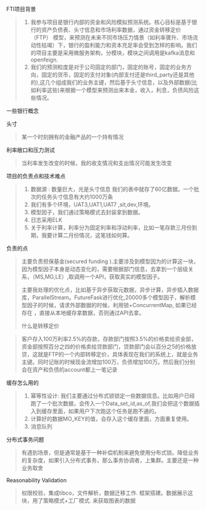 FTI项目背景

> 1. 我参与项目是银行内部的资金和风险模拟预测系统。核心目标是基于银行的资产负债表、头寸信息和市场利率数据，通过资金转移定价（FTP） 模型，来预测在未来不同市场压力情景（如利率骤升、市场流动性枯竭）下，银行的盈利能力和资本充足率会受到怎样的影响。我们的项目主要是采用微服务架构，分模块，模块之间调用是kafka消息和openfeign.
> 2. 我们的预测粒度是对于公司固定的部门，固定的账号，固定的业务方向，固定的货币，固定的支付对象(内部支付还是third_party还是其他的),这几个组成我们的业务主键，然后基于头寸信息，以及外部数据(比如利率这些)来根据一个模型来预测出来本金，收入，利息，负债风险这些情况。



一些银行概念

头寸

> 某一个时刻拥有的金融产品的一个持有情况

利率敞口和压力测试

> 当利率发生改变的时候，我的收支情况和支出情况可能发生改变

项目的负责点和技术难点

> 1. 数据源 : 数量巨大，光是头寸信息 我们的表中就存了60亿数据。一个批次的任务头寸信息有大约1000万条
> 2. 我们有多个环境，UAT3,UAT1,UAT7 ,sit,dev,环境。
> 3. 模型因子，我们通过策略模式去封装拿到数据。
> 4. 日志采用ELK
> 5. 关于利率计算，利率分为固定利率和浮动利率，比如一笔存款三月份到期，我要计算二月份情况，这笔钱如何算。

负责的点

> 主要负责担保基金(secured funding ).主要涉及到模型因为的计算这一块，因为模型因子本身是动态变化的，需要根据部门信息，去拿到一个层级关系，（MS,MG,LE）,取调用一个API，获取真实的模型因子。
>
> 主要我处理的优化点，比如基于异步获取元数据，异步计算，异步插入数据库，ParallelStream。FutureFask进行优化,20000多个模型因子，解析模型因子的时候，请求外部数据的时候，利用锁+ConcurrentMap, 如果已经存在 ，直接从本地缓存拿数据，否则通过API去拿。
>
> 
>
> 什么是转移定价

> 客户存入100万利率2.5%的存款，存款部门按照3.5%的价格卖给资金部，资金部按照百分之四的价格卖给贷款部门，贷款部门会以百分之5的价格放贷，这就是FTP的一个内部转移定价，具体表现在我们的系统上，就是业务主键。同时记账的时候现金流增加100万，负债增加100万。然后我们分别会在资产和负债的account都上一笔记录

缓存怎么用的

> 1. 幂等性设计: 我们主要通过分布式锁锁定一些数据信息。比如用户已经跑了一个批次数据，会传入一个Data_set_id,as_of,我们会把这个数据插入到缓存里面，如果用户下次跑这个任务是跑不通的。
> 2. 计算好的数据MO_KEY的值，会存入这个缓存里面，方面重复使用。
> 3. 消息队列



分布式事务问题

> 有遇到场景，但是通常是基于一种补偿机制来避免使用分布式锁。降低业务的复杂度，如果引入分布式事务，那么事务协调者，上集群。主要还是一种业务取舍

Reasonability Validation

> 权限校验，集成tibco，文件解析，数据迁移工作. 框架搭建。数据展示这块，用了策略模式+工厂模式.  来获取图表的数据

